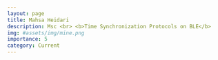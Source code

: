 ```yaml
---
layout: page
title: Mahsa Heidari
description: Msc <br> <b>Time Synchronization Protocols on BLE</b>
img: #assets/img/mine.png
importance: 5
category: Current
---
```

